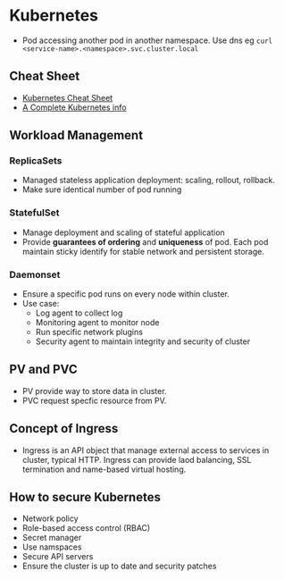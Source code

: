 # Kubernetes

- Pod accessing another pod in another namespace. Use dns eg `curl <service-name>.<namespace>.svc.cluster.local`

## Cheat Sheet

- [Kubernetes Cheat Sheet](https://www.coursera.org/collections/kubernetes-cheat-sheet)
- [A Complete Kubernetes info](https://zeet.co/blog/kubernetes-cheat-sheet)

## Workload Management

### ReplicaSets

- Managed stateless application deployment: scaling, rollout, rollback.
- Make sure identical number of pod running

### StatefulSet

- Manage deployment and scaling of stateful application
- Provide **guarantees of ordering** and **uniqueness** of pod. Each pod maintain sticky identify for stable network and persistent storage.

### Daemonset

- Ensure a specific pod runs on every node within cluster.
- Use case:
    - Log agent to collect log
    - Monitoring agent to monitor node
    - Run specific network plugins
    - Security agent to maintain integrity and security of cluster

## PV and PVC

- PV provide way to store data in cluster.
- PVC request specfic resource from PV.

## Concept of Ingress

- Ingress is an API object that manage external access to services in cluster, typical HTTP. Ingress can provide laod balancing, SSL termination and name-based virtual hosting.

## How to secure Kubernetes

- Network policy
- Role-based access control (RBAC)
- Secret manager
- Use namspaces
- Secure API servers
- Ensure the cluster is up to date and security patches